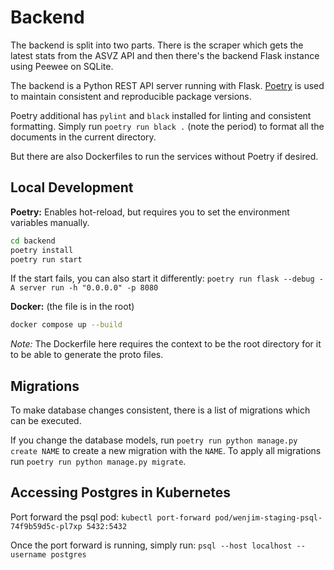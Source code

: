# Backend

The backend is split into two parts. There is the scraper which gets the latest stats from
the ASVZ API and then there's the backend Flask instance using Peewee on SQLite.

The backend is a Python REST API server running with Flask. [Poetry](https://python-poetry.org/)
is used to maintain consistent and reproducible package versions.

Poetry additional has `pylint` and `black` installed for linting and consistent formatting.
Simply run `poetry run black .` (note the period) to format all the documents in the current directory.

But there are also Dockerfiles to run the services without Poetry if desired.

## Local Development

**Poetry:**
Enables hot-reload, but requires you to set the environment variables manually.

```bash
cd backend
poetry install
poetry run start
```

If the start fails, you can also start it differently: `poetry run flask --debug -A server run -h "0.0.0.0" -p 8080`

**Docker:** (the file is in the root)

```bash
docker compose up --build
```

_Note:_ The Dockerfile here requires the context to be the root directory
for it to be able to generate the proto files.

## Migrations

To make database changes consistent, there is a list of migrations which can be executed.

If you change the database models, run `poetry run python manage.py create NAME` to create
a new migration with the `NAME`. To apply all migrations run `poetry run python manage.py migrate`.

## Accessing Postgres in Kubernetes

Port forward the psql pod:
`kubectl port-forward pod/wenjim-staging-psql-74f9b59d5c-pl7xp 5432:5432`

Once the port forward is running, simply run:
`psql --host localhost --username postgres`
